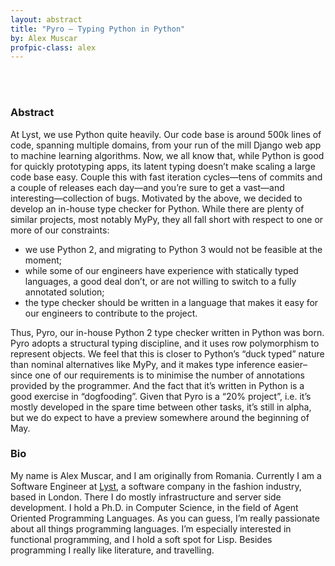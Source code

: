 ```yaml
---
layout: abstract
title: "Pyro – Typing Python in Python"
by: Alex Muscar
profpic-class: alex
---
```


<br><br>

### Abstract 

At Lyst, we use Python quite heavily. Our code base is around 500k lines of code, spanning multiple domains, from your run of the mill Django web app to machine learning algorithms. Now, we all know that, while Python is good for quickly prototyping apps, its latent typing doesn’t make scaling a large code base easy. Couple this with fast iteration cycles—tens of commits and a couple of releases each day—and you’re sure to get a vast—and interesting—collection of bugs. Motivated by the above, we decided to develop an in-house type checker for Python. While there are plenty of similar projects, most notably MyPy, they all fall short with respect to one or more of our constraints:

- we use Python 2, and migrating to Python 3 would not be feasible at the moment;
- while some of our engineers have experience with statically typed languages, a good deal don’t, or are not willing to switch to a fully annotated solution;
- the type checker should be written in a language that makes it easy for our engineers to contribute to the project.

Thus, Pyro, our in-house Python 2 type checker written in Python was born. Pyro adopts a structural typing discipline, and it uses row polymorphism to represent objects. We feel that this is closer to Python’s “duck typed” nature than nominal alternatives like MyPy, and it makes type inference easier–since one of our requirements is to minimise the number of annotations provided by the programmer. And the fact that it’s written in Python is a good exercise in “dogfooding”. Given that Pyro is a “20% project”, i.e. it’s mostly developed in the spare time between other tasks, it’s still in alpha, but we do expect to have a preview somewhere around the beginning of May.

### Bio

My name is Alex Muscar, and I am originally from Romania. Currently I am a Software Engineer at [Lyst](http://www.lyst.com), a software company in the fashion industry, based in London. There I do mostly infrastructure and server side development. I hold a Ph.D. in Computer Science, in the field of Agent Oriented Programming Languages. As you can guess, I’m really passionate about all things programming languages. I’m especially interested in functional programming, and I hold a soft spot for Lisp. Besides programming I really like literature, and travelling.

